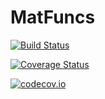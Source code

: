 # MatFuncs

[![Build Status](https://travis-ci.org/mbesancon/MatFuncs.jl.svg?branch=master)](https://travis-ci.org/mbesancon/MatFuncs.jl)

[![Coverage Status](https://coveralls.io/repos/mbesancon/MatFuncs.jl/badge.svg?branch=master&service=github)](https://coveralls.io/github/mbesancon/MatFuncs.jl?branch=master)

[![codecov.io](http://codecov.io/github/mbesancon/MatFuncs.jl/coverage.svg?branch=master)](http://codecov.io/github/mbesancon/MatFuncs.jl?branch=master)
